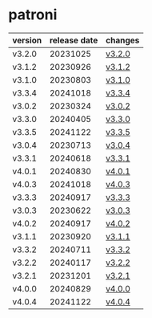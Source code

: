 # patroni

| version | release date |            changes             |
|---------|--------------|--------------------------------|
| v3.2.0  | 20231025     | [v3.2.0](./v3.2.0-20231025.md) |
| v3.1.2  | 20230926     | [v3.1.2](./v3.1.2-20230926.md) |
| v3.1.0  | 20230803     | [v3.1.0](./v3.1.0-20230803.md) |
| v3.3.4  | 20241018     | [v3.3.4](./v3.3.4-20241018.md) |
| v3.0.2  | 20230324     | [v3.0.2](./v3.0.2-20230324.md) |
| v3.3.0  | 20240405     | [v3.3.0](./v3.3.0-20240405.md) |
| v3.3.5  | 20241122     | [v3.3.5](./v3.3.5-20241122.md) |
| v3.0.4  | 20230713     | [v3.0.4](./v3.0.4-20230713.md) |
| v3.3.1  | 20240618     | [v3.3.1](./v3.3.1-20240618.md) |
| v4.0.1  | 20240830     | [v4.0.1](./v4.0.1-20240830.md) |
| v4.0.3  | 20241018     | [v4.0.3](./v4.0.3-20241018.md) |
| v3.3.3  | 20240917     | [v3.3.3](./v3.3.3-20240917.md) |
| v3.0.3  | 20230622     | [v3.0.3](./v3.0.3-20230622.md) |
| v4.0.2  | 20240917     | [v4.0.2](./v4.0.2-20240917.md) |
| v3.1.1  | 20230920     | [v3.1.1](./v3.1.1-20230920.md) |
| v3.3.2  | 20240711     | [v3.3.2](./v3.3.2-20240711.md) |
| v3.2.2  | 20240117     | [v3.2.2](./v3.2.2-20240117.md) |
| v3.2.1  | 20231201     | [v3.2.1](./v3.2.1-20231201.md) |
| v4.0.0  | 20240829     | [v4.0.0](./v4.0.0-20240829.md) |
| v4.0.4  | 20241122     | [v4.0.4](./v4.0.4-20241122.md) |

